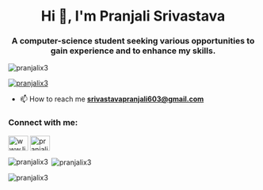 <h1 align="center">Hi 👋, I'm Pranjali Srivastava</h1>
<h3 align="center">A computer-science student seeking various opportunities to gain experience and to enhance my skills.</h3>

<p align="left"> <img src="https://komarev.com/ghpvc/?username=pranjalix3&label=Profile%20views&color=0e75b6&style=flat" alt="pranjalix3" /> </p>

<p align="left"> <a href="https://github.com/ryo-ma/github-profile-trophy"><img src="https://github-profile-trophy.vercel.app/?username=pranjalix3" alt="pranjalix3" /></a> </p>

- 📫 How to reach me **srivastavapranjali603@gmail.com**

<h3 align="left">Connect with me:</h3>
<p align="left">
<a href="https://linkedin.com/in/www.linkedin.com/in/pranjali-srivastava-a00309197" target="blank"><img align="center" src="https://raw.githubusercontent.com/rahuldkjain/github-profile-readme-generator/master/src/images/icons/Social/linked-in-alt.svg" alt="www.linkedin.com/in/pranjali-srivastava-a00309197" height="30" width="40" /></a>
<a href="https://instagram.com/pranjalix3" target="blank"><img align="center" src="https://raw.githubusercontent.com/rahuldkjain/github-profile-readme-generator/master/src/images/icons/Social/instagram.svg" alt="pranjalix3" height="30" width="40" /></a>
</p>

<p><img align="left" src="https://github-readme-stats.vercel.app/api/top-langs?username=pranjalix3&show_icons=true&locale=en&layout=compact" alt="pranjalix3" /></p>

<p>&nbsp;<img align="center" src="https://github-readme-stats.vercel.app/api?username=pranjalix3&show_icons=true&locale=en" alt="pranjalix3" /></p>

<p><img align="center" src="https://github-readme-streak-stats.herokuapp.com/?user=pranjalix3&" alt="pranjalix3" /></p>
